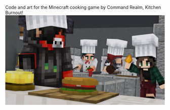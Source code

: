 Code and art for the Minecraft cooking game by Command Realm, Kitchen Burnout!
![Alt text](./thumbnail.png "Thumbnail")
